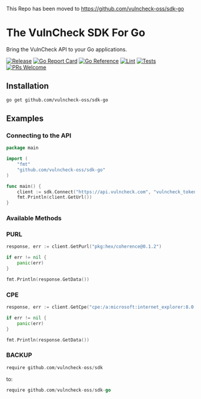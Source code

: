 This Repo has been moved to https://github.com/vulncheck-oss/sdk-go

# The VulnCheck SDK For Go
Bring the VulnCheck API to your Go applications.

[![Release](https://img.shields.io/github/v/release/vulncheck-oss/sdk-go)](https://github.com/vulncheck-oss/sdk-go/releases)
[![Go Report Card](https://goreportcard.com/badge/github.com/vulncheck-oss/sdk-go)](https://goreportcard.com/report/github.com/vulncheck-oss/sdk-go)
[![Go Reference](https://pkg.go.dev/badge/github.com/vulncheck-oss/sdk-go.svg)](https://pkg.go.dev/github.com/vulncheck-oss/sdk-go)
[![Lint](https://github.com/vulncheck-oss/sdk-go/actions/workflows/lint.yml/badge.svg)](https://github.com/vulncheck-oss/sdk-go/actions/workflows/lint.yml)
[![Tests](https://github.com/vulncheck-oss/sdk-go/actions/workflows/test.yml/badge.svg)](https://github.com/vulncheck-oss/sdk-go/actions/workflows/test.yml)
[![PRs Welcome](https://img.shields.io/badge/PRs-welcome-brightgreen.svg)](https://github.com/vulncheck-oss/sdk-go/pulls)

## Installation

```bash
go get github.com/vulncheck-oss/sdk-go
```


## Examples

### Connecting to the API

```go
package main

import (
	"fmt"
	"github.com/vulncheck-oss/sdk-go"
)

func main() {
    client := sdk.Connect("https://api.vulncheck.com", "vulncheck_token")
    fmt.Println(client.GetUrl())
}
```

### Available Methods

### PURL
```go
response, err := client.GetPurl("pkg:hex/coherence@0.1.2")

if err != nil {
    panic(err)
}

fmt.Println(response.GetData())
```

### CPE
```go
response, err := client.GetCpe("cpe:/a:microsoft:internet_explorer:8.0.6001:beta")

if err != nil {
    panic(err)
}

fmt.Println(response.GetData())
```

### BACKUP

```go
require github.com/vulncheck-oss/sdk
```
to:
```go
require github.com/vulncheck-oss/sdk-go
```
